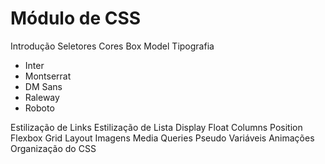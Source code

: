 # Módulo de CSS

Introdução
Seletores
Cores
Box Model
Tipografia
- Inter
- Montserrat
- DM Sans
- Raleway
- Roboto

Estilização de Links
Estilização de Lista
Display
Float
Columns
Position
Flexbox
Grid Layout
Imagens
Media Queries
Pseudo
Variáveis
Animações
Organização do CSS